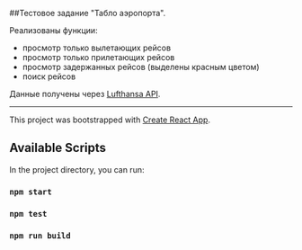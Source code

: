 ##Тестовое задание "Табло аэропорта".

Реализованы функции:

- просмотр только вылетающих рейсов
- просмотр только прилетающих рейсов
- просмотр задержанных рейсов (выделены красным цветом)
- поиск рейсов

Данные получены через [Lufthansa API](https://developer.lufthansa.com/page).

---

This project was bootstrapped with [Create React App](https://github.com/facebook/create-react-app).

## Available Scripts

In the project directory, you can run:

### `npm start`
### `npm test`
### `npm run build`
